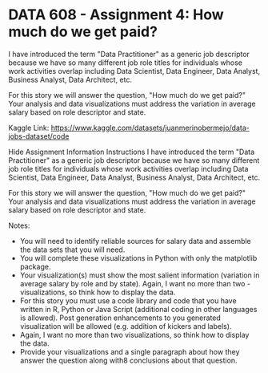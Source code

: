 # DATA 608 - Assignment 4: How much do we get paid?

I have introduced the term "Data Practitioner" as a generic job descriptor because we have so many different job role titles for individuals whose work activities overlap including Data Scientist, Data Engineer, Data Analyst, Business Analyst, Data Architect, etc.

For this story we will answer the question, "How much do we get paid?" Your analysis and data visualizations must address the variation in average salary based on role descriptor and state.

Kaggle Link: https://www.kaggle.com/datasets/juanmerinobermejo/data-jobs-dataset/code


Hide Assignment Information
Instructions
I have introduced the term "Data Practitioner" as a generic job descriptor because we have so many different job role titles for individuals whose work activities overlap including Data Scientist, Data Engineer, Data Analyst, Business Analyst, Data Architect, etc.

For this story we will answer the question, "How much do we get paid?" Your analysis and data visualizations must address the variation in average salary based on role descriptor and state.

Notes:

- You will need to identify reliable sources for salary data and assemble the data sets that you will need.
- You will complete these visualizations in Python with only the matplotlib package.
- Your visualization(s) must show the most salient information (variation in average salary by role and by state).  Again, I want no more than two - visualizations, so think how to display the data.
- For this story you must use a code library and code that you have written in R, Python or Java Script (additional coding in other languages is allowed). Post generation enhancements to you generated visualization will be allowed (e.g. addition of kickers and labels).
- Again, I want no more than two visualizations, so think how to display the data. 
- Provide your visualizations and a single paragraph about how they answer the question along with8 conclusions about that question.
